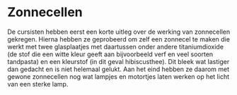 # Zonnecellen
De cursisten hebben eerst een korte uitleg over de werking van zonnecellen gekregen. Hierna hebben ze geprobeerd om zelf een zonnecel te maken die werkt met twee glasplaatjes met daartussen onder andere titaniumdioxide (de stof die een witte kleur geeft aan bijvoorbeeld verf en veel soorten tandpasta) en een kleurstof (in dit geval hibiscusthee). Dit bleek wat lastiger dan gedacht en is niet helemaal gelukt. Aan het eind hebben ze daarom met gewone zonnecellen nog wat lampjes en motortjes laten werken op het licht van een sterke lamp.
